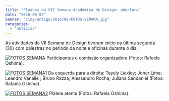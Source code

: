 ```yaml
---
title: "Flashes da VII Semana Acadêmica de Design: abertura"
date: "2016-06-02"
banner: "/img/antigo/2016/06/FOTOS-SEMANA.jpg"
categories: 
  - "noticias"
---
```


As atividades da VII Semana de Design tiveram início na última segunda (30) com palestras no período da noite e oficinas durante o dia.

[![FOTOS SEMANA](/img/antigo/2016/06/FOTOS-SEMANA.jpg)](/img/antigo/2016/06/FOTOS-SEMANA.jpg) Participantes e comissão organizadora (Fotos: Rafaela Oshima).

[![FOTOS SEMANA1](/img/antigo/2016/06/FOTOS-SEMANA1.jpg)](/img/antigo/2016/06/FOTOS-SEMANA1.jpg) Da esquerda para a direita: Tayely Liexley; Joner Lima; Leandro Vanalle ; Bruno Razza; Alessandro Rocha; Juliana Sandaniel (Fotos: Rafaela Oshima).

[![FOTOS SEMANA2](/img/antigo/2016/06/FOTOS-SEMANA2.jpg)](/img/antigo/2016/06/FOTOS-SEMANA2.jpg) Plateia atenta (Fotos: Rafaela Oshima).
